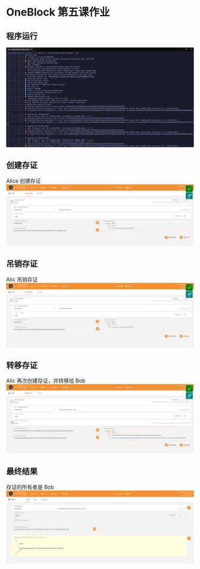 # OneBlock 第五课作业

## 程序运行
![](images/run.png)

## 创建存证
Alice 创建存证
![](images/create_claim.png)

## 吊销存证
Alic 吊销存证
![](images/revoke_claim.png)

## 转移存证
Alic 再次创建存证，并转移给 Bob
![](images/transfer_claim.png)

## 最终结果
存证的所有者是 Bob
![](images/result.png)

